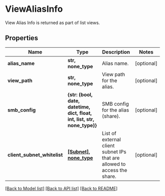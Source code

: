 # ViewAliasInfo

View Alias Info is returned as part of list views.

## Properties
Name | Type | Description | Notes
------------ | ------------- | ------------- | -------------
**alias_name** | **str, none_type** | Alias name. | [optional] 
**view_path** | **str, none_type** | View path for the alias. | [optional] 
**smb_config** | **{str: (bool, date, datetime, dict, float, int, list, str, none_type)}** | SMB config for the alias (share). | [optional] 
**client_subnet_whitelist** | [**[Subnet], none_type**](Subnet.md) | List of external client subnet IPs that are allowed to access the share. | [optional] 

[[Back to Model list]](../README.md#documentation-for-models) [[Back to API list]](../README.md#documentation-for-api-endpoints) [[Back to README]](../README.md)


